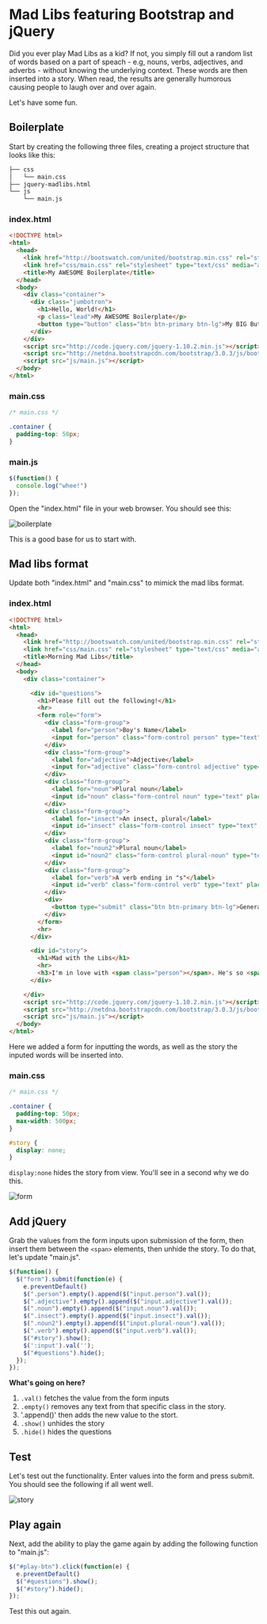# Mad Libs featuring Bootstrap and jQuery

Did you ever play Mad Libs as a kid? If not, you simply fill out a random list of words based on a part of speach - e.g, nouns, verbs, adjectives, and adverbs - without knowing the underlying context. These words are then inserted into a story. When read, the results are generally humorous causing people to laugh over and over again.

Let's have some fun.

## Boilerplate

Start by creating the following three files, creating a project structure that looks like this:

```sh
├── css
│   └── main.css
├── jquery-madlibs.html
└── js
    └── main.js
 ```


### index.html

```html
<!DOCTYPE html>
<html>
  <head>
    <link href="http://bootswatch.com/united/bootstrap.min.css" rel="stylesheet" type="text/css" media="all">
    <link href="css/main.css" rel="stylesheet" type="text/css" media="all">
    <title>My AWESOME Boilerplate</title>
  </head>
  <body>
    <div class="container">
      <div class="jumbotron">
        <h1>Hello, World!</h1>
        <p class="lead">My AWESOME Boilerplate</p>
        <button type="button" class="btn btn-primary btn-lg">My BIG Button</button>
      </div>
    </div>
    <script src="http://code.jquery.com/jquery-1.10.2.min.js"></script>
    <script src="http://netdna.bootstrapcdn.com/bootstrap/3.0.3/js/bootstrap.min.js"></script>
    <script src="js/main.js"></script>
  </body>
</html>
```

### main.css

```css
/* main.css */

.container {
  padding-top: 50px;
}
```

### main.js

```javascript
$(function() {
  console.log("whee!")
});
```

Open the "index.html" file in your web browser. You should see this:

![boilerplate](link)

This is a good base for us to start with. 

## Mad libs format

Update both "index.html" and "main.css" to mimick the mad libs format.

### index.html

```html
<!DOCTYPE html>
<html>
  <head>
    <link href="http://bootswatch.com/united/bootstrap.min.css" rel="stylesheet" type="text/css" media="all">
    <link href="css/main.css" rel="stylesheet" type="text/css" media="all">
    <title>Morning Mad Libs</title>
  </head>
  <body>
    <div class="container">

      <div id="questions">
        <h1>Please fill out the following!</h1>
        <hr>
        <form role="form">
          <div class="form-group">
            <label for="person">Boy's Name</label>
            <input for="person" class="form-control person" type="text" placeholder="Enter a boy's name ..">
          </div>
          <div class="form-group">
            <label for="adjective">Adjective</label>
            <input for="adjective" class="form-control adjective" type="text" placeholder="Enter an adjective ..">
          </div>
          <div class="form-group">
            <label for="noun">Plural noun</label>
            <input id="noun" class="form-control noun" type="text" placeholder="Enter a plural noun ..">
          </div>
          <div class="form-group">
            <label for="insect">An insect, plural</label>
            <input id="insect" class="form-control insect" type="text" placeholder="Enter an insect, plural ..">
          </div>
          <div class="form-group">
            <label for="noun2">Plural noun</label>
            <input id="noun2" class="form-control plural-noun" type="text" placeholder="Enter a plural noun ..">
          </div>
          <div class="form-group">
            <label for="verb">A verb ending in "s"</label>
            <input id="verb" class="form-control verb" type="text" placeholder="Enter a verb ending in "s" ..">
          </div>
          <div>
            <button type="submit" class="btn btn-primary btn-lg">Generate!</button>
          </div>
        </form>
        <hr>
      </div>

      <div id="story">
        <h1>Mad with the Libs</h1>
        <hr>
        <h3>I'm in love with <span class="person"></span>. He's so <span class="adjective"></span>! He has big flat <span class="noun"></span>, and when our <span class="insect"></span> meet, I get <span class="noun2"></span> in my stomach. I've fallen for him like a ton of <span class="verb"></span>, and he shuffles for me, too. But I think he's got another girlfriend. What should I do?</h3>
      </div>

    </div>
    <script src="http://code.jquery.com/jquery-1.10.2.min.js"></script>
    <script src="http://netdna.bootstrapcdn.com/bootstrap/3.0.3/js/bootstrap.min.js"></script>
    <script src="js/main.js"></script>
  </body>
</html>
```

Here we added a form for inputting the words, as well as the story the inputed words will be inserted into.

### main.css

```css
/* main.css */

.container {
  padding-top: 50px;
  max-width: 500px;
}

#story {
  display: none;
}
```

`display:none` hides the story from view. You'll see in a second why we do this.

![form](link)

## Add jQuery

Grab the values from the form inputs upon submission of the form, then insert them between the `<span>` elements, then unhide the story. To do that, let's update "main.js".

```javascript
$(function() {
  $("form").submit(function(e) {
    e.preventDefault()
    $(".person").empty().append($("input.person").val());
    $(".adjective").empty().append($("input.adjective").val());
    $(".noun").empty().append($("input.noun").val());
    $(".insect").empty().append($("input.insect").val());
    $(".noun2").empty().append($("input.plural-noun").val());
    $(".verb").empty().append($("input.verb").val());
    $("#story").show();
    $(':input').val('');
    $("#questions").hide();
  });
});
```

**What's going on here?**

1. `.val()` fetches the value from the form inputs
1. `.empty()` removes any text from that specific class in the story.
3. '.append()' then adds the new value to the stort.
4. `.show()` unhides the story
5. `.hide()` hides the questions

## Test

Let's test out the functionality. Enter values into the form and press submit. You should see the following if all went well.

![story](link)

## Play again

Next, add the ability to play the game again by adding the following function to "main.js":

```javascript
$("#play-btn").click(function(e) {
  e.preventDefault()
  $("#questions").show(); 	
  $("#story").hide();
});
```

Test this out again. 



